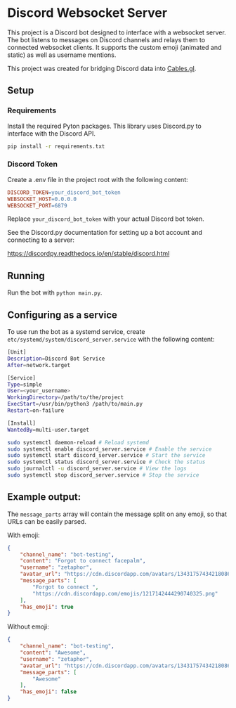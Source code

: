 # Discord Websocket Server

This project is a Discord bot designed to interface with a websocket server. The bot listens to messages on Discord channels and relays them to connected websocket clients. It supports the custom emoji (animated and static) as well as username mentions.

This project was created for bridging Discord data into [Cables.gl](https://cables.gl).

## Setup

### Requirements

Install the required Pyton packages. This library uses Discord.py to interface with the Discord API.

```bash
pip install -r requirements.txt
```

### Discord Token

Create a .env file in the project root with the following content:

```makefile
DISCORD_TOKEN=your_discord_bot_token
WEBSOCKET_HOST=0.0.0.0
WEBSOCKET_PORT=6879
```

Replace `your_discord_bot_token` with your actual Discord bot token.

See the Discord.py documentation for setting up a bot account and connecting to a server:

https://discordpy.readthedocs.io/en/stable/discord.html

## Running

Run the bot with `python main.py`.

## Configuring as a service

To use run the bot as a systemd service, create `etc/systemd/system/discord_server.service` with the following content:

```bash
[Unit]
Description=Discord Bot Service
After=network.target

[Service]
Type=simple
User=<your_username>
WorkingDirectory=/path/to/the/project
ExecStart=/usr/bin/python3 /path/to/main.py
Restart=on-failure

[Install]
WantedBy=multi-user.target
```

```bash
sudo systemctl daemon-reload # Reload systemd
sudo systemctl enable discord_server.service # Enable the service
sudo systemctl start discord_server.service # Start the service
sudo systemctl status discord_server.service # Check the status
sudo journalctl -u discord_server.service # View the logs
sudo systemctl stop discord_server.service # Stop the service
```

## Example output:

The `message_parts` array will contain the message split on any emoji, so that URLs can be easily parsed.

With emoji:

```json
{
    "channel_name": "bot-testing",
    "content": "Forgot to connect facepalm",
    "username": "zetaphor",
    "avatar_url": "https://cdn.discordapp.com/avatars/134317574342180864/dd1c8320d2dc84c52f36e6d913bedcec.png?size=1024",
    "message_parts": [
        "Forgot to connect ",
        "https://cdn.discordapp.com/emojis/1217142444290740325.png"
    ],
    "has_emoji": true
}
```

Without emoji:

```json
{
    "channel_name": "bot-testing",
    "content": "Awesome",
    "username": "zetaphor",
    "avatar_url": "https://cdn.discordapp.com/avatars/134317574342180864/dd1c8320d2dc84c52f36e6d913bedcec.png?size=1024",
    "message_parts": [
        "Awesome"
    ],
    "has_emoji": false
}
```